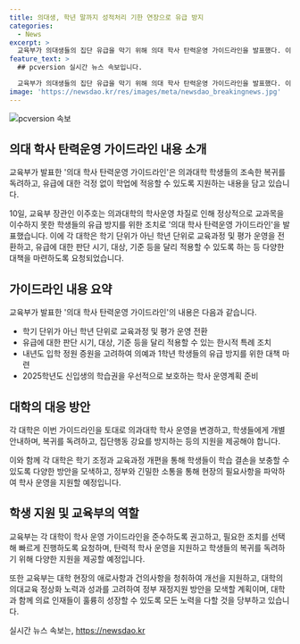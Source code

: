 ```yaml
---
title: 의대생, 학년 말까지 성적처리 기한 연장으로 유급 방지
categories:
  - News
excerpt: >
  교육부가 의대생들의 집단 유급을 막기 위해 의대 학사 탄력운영 가이드라인을 발표했다. 이는 의과대학 학생들의 조속한 복귀를 독려하고, 유급에 대한 걱정 없이 학업에 적응할 수 있도록 지원하기 위한 것으로, 학사일정을 탄력적으로 조정할 수 있도록 했다. 또한 2024학년도 1학기 학생 성적 처리를 지연해 학습 결손을 보충할 수 있도록 기간을 확보하고, 의과대학 학생들의 유급에 대한 판단을 달리 적용할 수 있도록 요청했다. 의예과 1학년 학생들의 미복귀로 인한 교육 여건 악화를 막기 위해 2025학년도 신입생의 학습권을 우선적으로 보호하는 계획도 마련됐다. 학기 조정과 새로운 학기 개설에 대한 등록금 부담 없는 방안도 고려 중이며, 대학은 가이드라인을 준수하고 학생들에게 개별 안내해야 한다. 이는 학생들이 복귀하여 학습결손을 빠르게 회복할 수 있도록 지원하는 방안으로, 정부와 대학이 학생들의 유급 걱정 없는 학교생활을 위해 협력할 예정이다.
feature_text: >
  ## pcversion 실시간 뉴스 속보입니다.

  교육부가 의대생들의 집단 유급을 막기 위해 의대 학사 탄력운영 가이드라인을 발표했다. 이는 의과대학 학생들의 조속한 복귀를 독려하고, 유급에 대한 걱정 없이 학업에 적응할 수 있도록 지원하기 위한 것으로, 학사일정을 탄력적으로 조정할 수 있도록 했다. 또한 2024학년도 1학기 학생 성적 처리를 지연해 학습 결손을 보충할 수 있도록 기간을 확보하고, 의과대학 학생들의 유급에 대한 판단을 달리 적용할 수 있도록 요청했다. 의예과 1학년 학생들의 미복귀로 인한 교육 여건 악화를 막기 위해 2025학년도 신입생의 학습권을 우선적으로 보호하는 계획도 마련됐다. 학기 조정과 새로운 학기 개설에 대한 등록금 부담 없는 방안도 고려 중이며, 대학은 가이드라인을 준수하고 학생들에게 개별 안내해야 한다. 이는 학생들이 복귀하여 학습결손을 빠르게 회복할 수 있도록 지원하는 방안으로, 정부와 대학이 학생들의 유급 걱정 없는 학교생활을 위해 협력할 예정이다.
image: 'https://newsdao.kr/res/images/meta/newsdao_breakingnews.jpg'
---
```


<p><img src="https://newsdao.kr/res/images/meta/newsdao_breakingnews.jpg" alt="pcversion 속보" /></p>

<h2 data-ke-size="size26">의대 학사 탄력운영 가이드라인 내용 소개</h2>

<p>교육부가 발표한 '의대 학사 탄력운영 가이드라인'은 의과대학 학생들의 조속한 복귀를 독려하고, 유급에 대한 걱정 없이 학업에 적응할 수 있도록 지원하는 내용을 담고 있습니다.</p>

<p data-ke-size="size16">10일, 교육부 장관인 이주호는 의과대학의 학사운영 차질로 인해 정상적으로 교과목을 이수하지 못한 학생들의 유급 방지를 위한 조치로 '의대 학사 탄력운영 가이드라인'을 발표했습니다. 이에 각 대학은 학기 단위가 아닌 학년 단위로 교육과정 및 평가 운영을 전환하고, 유급에 대한 판단 시기, 대상, 기준 등을 달리 적용할 수 있도록 하는 등 다양한 대책을 마련하도록 요청되었습니다.</p>

<h2 data-ke-size="size26">가이드라인 내용 요약</h2>

<p>교육부가 발표한 '의대 학사 탄력운영 가이드라인'의 내용은 다음과 같습니다.</p>

<ul>
    <li>학기 단위가 아닌 학년 단위로 교육과정 및 평가 운영 전환</li>
    <li>유급에 대한 판단 시기, 대상, 기준 등을 달리 적용할 수 있는 한시적 특례 조치</li>
    <li>내년도 입학 정원 증원을 고려하여 의예과 1학년 학생들의 유급 방지를 위한 대책 마련</li>
    <li>2025학년도 신입생의 학습권을 우선적으로 보호하는 학사 운영계획 준비</li>
</ul>

<h2 data-ke-size="size26">대학의 대응 방안</h2>

<p>각 대학은 이번 가이드라인을 토대로 의과대학 학사 운영을 변경하고, 학생들에게 개별 안내하며, 복귀를 독려하고, 집단행동 강요를 방지하는 등의 지원을 제공해야 합니다.</p>

<p data-ke-size="size16">이와 함께 각 대학은 학기 조정과 교육과정 개편을 통해 학생들이 학습 결손을 보충할 수 있도록 다양한 방안을 모색하고, 정부와 긴밀한 소통을 통해 현장의 필요사항을 파악하여 학사 운영을 지원할 예정입니다.</p>

<h2 data-ke-size="size26">학생 지원 및 교육부의 역할</h2>

<p>교육부는 각 대학이 학사 운영 가이드라인을 준수하도록 권고하고, 필요한 조치를 선택해 빠르게 진행하도록 요청하며, 탄력적 학사 운영을 지원하고 학생들의 복귀를 독려하기 위해 다양한 지원을 제공할 예정입니다.</p>

<p data-ke-size="size16">또한 교육부는 대학 현장의 애로사항과 건의사항을 청취하여 개선을 지원하고, 대학의 의대교육 정상화 노력과 성과를 고려하여 정부 재정지원 방안을 모색할 계획이며, 대학과 함께 의료 인재들이 훌륭히 성장할 수 있도록 모든 노력을 다할 것을 당부하고 있습니다.</p>
실시간 뉴스 속보는, <a href="https://newsdao.kr" rel="dofollow">https://newsdao.kr</a>


